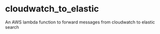 # cloudwatch_to_elastic
An AWS lambda function to forward messages from cloudwatch to elastic search
